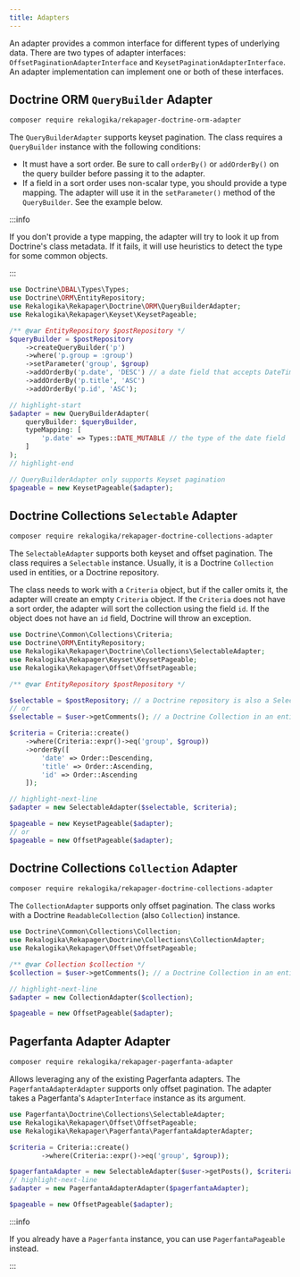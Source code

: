 ```yaml
---
title: Adapters
---
```


An adapter provides a common interface for different types of underlying data.
There are two types of adapter interfaces: `OffsetPaginationAdapterInterface`
and `KeysetPaginationAdapterInterface`. An adapter implementation can implement
one or both of these interfaces.

## Doctrine ORM `QueryBuilder` Adapter

```bash
composer require rekalogika/rekapager-doctrine-orm-adapter
```

The `QueryBuilderAdapter` supports keyset pagination. The class requires a
`QueryBuilder` instance with the following conditions:

* It must have a sort order. Be sure to call `orderBy()` or `addOrderBy()` on
  the query builder before passing it to the adapter.
* If a field in a sort order uses non-scalar type, you should provide a type
  mapping. The adapter will use it in the `setParameter()` method of the
  `QueryBuilder`. See the example below.

:::info

If you don't provide a type mapping, the adapter will try to look it up from
Doctrine's class metadata. If it fails, it will use heuristics to detect the
type for some common objects.

:::

```php
use Doctrine\DBAL\Types\Types;
use Doctrine\ORM\EntityRepository;
use Rekalogika\Rekapager\Doctrine\ORM\QueryBuilderAdapter;
use Rekalogika\Rekapager\Keyset\KeysetPageable;

/** @var EntityRepository $postRepository */
$queryBuilder = $postRepository
    ->createQueryBuilder('p')
    ->where('p.group = :group')
    ->setParameter('group', $group)
    ->addOrderBy('p.date', 'DESC') // a date field that accepts DateTime
    ->addOrderBy('p.title', 'ASC')
    ->addOrderBy('p.id', 'ASC');

// highlight-start
$adapter = new QueryBuilderAdapter(
    queryBuilder: $queryBuilder,
    typeMapping: [
        'p.date' => Types::DATE_MUTABLE // the type of the date field
    ]
);
// highlight-end

// QueryBuilderAdapter only supports Keyset pagination
$pageable = new KeysetPageable($adapter);
```

## Doctrine Collections `Selectable` Adapter

```bash
composer require rekalogika/rekapager-doctrine-collections-adapter
```

The `SelectableAdapter` supports both keyset and offset pagination. The class
requires a `Selectable` instance. Usually, it is a Doctrine `Collection` used in
entities, or a Doctrine repository.

The class needs to work with a `Criteria` object, but if the caller omits it,
the adapter will create an empty `Criteria` object. If the `Criteria` does not
have a sort order, the adapter will sort the collection using the field `id`. If
the object does not have an `id` field, Doctrine will throw an exception.

```php
use Doctrine\Common\Collections\Criteria;
use Doctrine\ORM\EntityRepository;
use Rekalogika\Rekapager\Doctrine\Collections\SelectableAdapter;
use Rekalogika\Rekapager\Keyset\KeysetPageable;
use Rekalogika\Rekapager\Offset\OffsetPageable;

/** @var EntityRepository $postRepository */

$selectable = $postRepository; // a Doctrine repository is also a Selectable
// or
$selectable = $user->getComments(); // a Doctrine Collection in an entity

$criteria = Criteria::create()
    ->where(Criteria::expr()->eq('group', $group))
    ->orderBy([
        'date' => Order::Descending,
        'title' => Order::Ascending,
        'id' => Order::Ascending
    ]);

// highlight-next-line
$adapter = new SelectableAdapter($selectable, $criteria);

$pageable = new KeysetPageable($adapter);
// or
$pageable = new OffsetPageable($adapter);
```

## Doctrine Collections `Collection` Adapter

```bash
composer require rekalogika/rekapager-doctrine-collections-adapter
```

The `CollectionAdapter` supports only offset pagination. The class works with a
Doctrine `ReadableCollection` (also `Collection`) instance.

```php
use Doctrine\Common\Collections\Collection;
use Rekalogika\Rekapager\Doctrine\Collections\CollectionAdapter;
use Rekalogika\Rekapager\Offset\OffsetPageable;

/** @var Collection $collection */
$collection = $user->getComments(); // a Doctrine Collection in an entity

// highlight-next-line
$adapter = new CollectionAdapter($collection);

$pageable = new OffsetPageable($adapter);
```

## Pagerfanta Adapter Adapter

```bash
composer require rekalogika/rekapager-pagerfanta-adapter
```

Allows leveraging any of the existing Pagerfanta adapters. The
`PagerfantaAdapterAdapter` supports only offset pagination. The adapter takes a
Pagerfanta's `AdapterInterface` instance as its argument.

```php
use Pagerfanta\Doctrine\Collections\SelectableAdapter;
use Rekalogika\Rekapager\Offset\OffsetPageable;
use Rekalogika\Rekapager\Pagerfanta\PagerfantaAdapterAdapter;

$criteria = Criteria::create()
        ->where(Criteria::expr()->eq('group', $group));

$pagerfantaAdapter = new SelectableAdapter($user->getPosts(), $criteria);
// highlight-next-line
$adapter = new PagerfantaAdapterAdapter($pagerfantaAdapter);

$pageable = new OffsetPageable($adapter);
```

:::info

If you already have a `Pagerfanta` instance, you can use `PagerfantaPageable`
instead.

:::